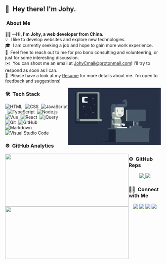 ## 👋 &nbsp;Hey there! I'm Johy.

### &nbsp;About Me

👨‍💻&nbsp;**--Hi, I'm Johy, a web developer from China.**\
💡 &nbsp;I like to develop websites and explore new technologies.\
🎓 &nbsp;I am currently seeking a job and hope to gain more work experience.\
💬 &nbsp;Feel free to reach out to me for pro bono consulting and volunteering, or just for some interesting discussion.\
✉️ &nbsp;You can shoot me an email at [JohyCmail@protonmail.com](mailto:JohyCmail@protonmail.com)! I'll try to respond as soon as I can.\
📄 &nbsp;Please have a look at my [Resume](https://johy.cf/) for more details about me. I'm open to feedback and suggestions!

<img alt="Night Coding" src="./assets/Night-Coding.gif" align="right"/>

### 🛠 &nbsp;Tech Stack

![HTML](https://img.shields.io/badge/-HTML-333333?style=flat&logo=HTML5)&nbsp;
![CSS](https://img.shields.io/badge/-CSS-333333?style=flat&logo=CSS3&logoColor=1572B6)&nbsp;
![JavaScript](https://img.shields.io/badge/-JavaScript-333333?style=flat&logo=javascript)&nbsp;
![TypeScript](https://img.shields.io/badge/-TypeScript-333333?style=flat&logo=typescript&logoColor=blue)&nbsp;
![Node.js](https://img.shields.io/badge/-Node.js-333333?style=flat&logo=node.js)&nbsp;\
![Vue](https://img.shields.io/badge/-Vue-333333?style=flat&logo=Vue.js)&nbsp;
![React](https://img.shields.io/badge/-React-333333?style=flat&logo=react)&nbsp;
![jQuery](https://img.shields.io/badge/-jQuery-333333?style=flat&logo=jquery)&nbsp;
![Git](https://img.shields.io/badge/-Git-333333?style=flat&logo=git)&nbsp;
![GitHub](https://img.shields.io/badge/-GitHub-333333?style=flat&logo=github)&nbsp;\
![Markdown](https://img.shields.io/badge/-Markdown-333333?style=flat&logo=markdown)
![Visual Studio Code](https://img.shields.io/badge/-Visual%20Studio%20Code-333333?style=flat&logo=visual-studio-code&logoColor=007ACC)&nbsp;

### ⚙️ &nbsp;GitHub Analytics

<p align="center">
    <a href="https://github.com/Johyc">
          <img align="left" width="400rem" height="170em" src="https://johyreadmestats.vercel.app/api?username=JohyC&bg_color=30,e96443,904e95&title_color=fff&text_color=fff"/>
    </a>
    <a href="https://github.com/Johyc">
          <img align="left" width="400rem" height="170em" src="https://github-readme-stats-eight-theta.vercel.app/api/top-langs/?username=JohyC&layout=compact&bg_color=30,e96443,904e95&title_color=fff&text_color=fff"/>
    </a>
</p>

### ⚙️ &nbsp;GitHub Reps
<p  align="center">
    <a href="https://github.com/JohyC/Hosts">
          <img width="400rem" src="https://johyreadmestats.vercel.app/api/pin/?username=JohyC&repo=Hosts&theme=radical" />
    </a>
    <a href="https://github.com/JohyC/vue-todos">
          <img width="400rem" src="https://johyreadmestats.vercel.app/api/pin/?username=JohyC&repo=vue-todos&theme=radical" />
    </a>
</p>

### 🤝🏻 &nbsp;Connect with Me

<p align="center">
<a href="mailto:JohyCmail@protonmail.com"><img src="https://img.shields.io/badge/-JohyCmail@protonmail.com-D14836?style=flat-square&logo=protonmail&logoColor=white"/></a>
<a href="https://instagram.com/johycai"><img src="https://img.shields.io/badge/-@johycai-E4405F?style=flat-square&logo=Instagram&logoColor=white"/></a>
<a href="https://facebook.com/ECMAJohy"><img src="https://img.shields.io/badge/-@ECMAJohy-1877F2?style=flat-square&logo=Facebook&logoColor=white"/></a>
<a href="https://twitter.com/ECMAjohy"><img src="https://img.shields.io/badge/-@ECMAJohy-1877F2?style=flat-square&logo=twitter&logoColor=white"/></a>
</p>
